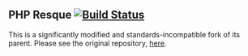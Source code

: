 ## PHP Resque [![Build Status](https://travis-ci.org/ShonM/php-resque.png?branch=master)](https://travis-ci.org/ShonM/php-resque)

This is a significantly modified and standards-incompatible fork of its parent. Please see the original repository, [here](https://github.com/chrisboulton/php-resque).